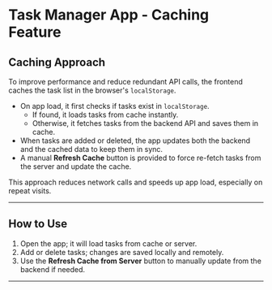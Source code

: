 # Task Manager App - Caching Feature

## Caching Approach

To improve performance and reduce redundant API calls, the frontend caches the task list in the browser's `localStorage`.

- On app load, it first checks if tasks exist in `localStorage`.
  - If found, it loads tasks from cache instantly.
  - Otherwise, it fetches tasks from the backend API and saves them in cache.
- When tasks are added or deleted, the app updates both the backend and the cached data to keep them in sync.
- A manual **Refresh Cache** button is provided to force re-fetch tasks from the server and update the cache.

This approach reduces network calls and speeds up app load, especially on repeat visits.

---

## How to Use

1. Open the app; it will load tasks from cache or server.
2. Add or delete tasks; changes are saved locally and remotely.
3. Use the **Refresh Cache from Server** button to manually update from the backend if needed.

---
